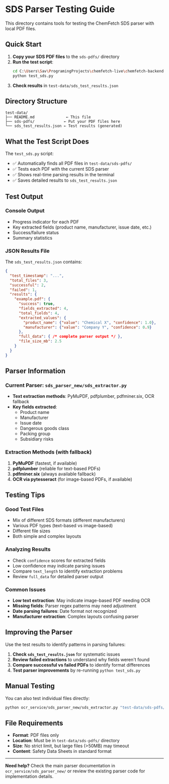 # SDS Parser Testing Guide

This directory contains tools for testing the ChemFetch SDS parser with local PDF files.

## Quick Start

1. **Copy your SDS PDF files** to the `sds-pdfs/` directory
2. **Run the test script**:
   ```bash
   cd C:\Users\Sav\ProgramingProjects\chemfetch-live\chemfetch-backend-live
   python test_sds.py
   ```
3. **Check results** in `test-data/sds_test_results.json`

## Directory Structure

```
test-data/
├── README.md              ← This file
├── sds-pdfs/             ← Put your PDF files here
└── sds_test_results.json ← Test results (generated)
```

## What the Test Script Does

The `test_sds.py` script:
- ✅ Automatically finds all PDF files in `test-data/sds-pdfs/`
- ✅ Tests each PDF with the current SDS parser
- ✅ Shows real-time parsing results in the terminal
- ✅ Saves detailed results to `sds_test_results.json`

## Test Output

### Console Output
- Progress indicator for each PDF
- Key extracted fields (product name, manufacturer, issue date, etc.)
- Success/failure status
- Summary statistics

### JSON Results File
The `sds_test_results.json` contains:
```json
{
  "test_timestamp": "...",
  "total_files": 3,
  "successful": 2,
  "failed": 1,
  "results": {
    "example.pdf": {
      "success": true,
      "fields_extracted": 4,
      "total_fields": 4,
      "extracted_values": {
        "product_name": {"value": "Chemical X", "confidence": 1.0},
        "manufacturer": {"value": "Company Y", "confidence": 0.9}
      },
      "full_data": { /* complete parser output */ },
      "file_size_mb": 2.5
    }
  }
}
```

## Parser Information

### Current Parser: `sds_parser_new/sds_extractor.py`
- **Text extraction methods**: PyMuPDF, pdfplumber, pdfminer.six, OCR fallback
- **Key fields extracted**:
  - Product name
  - Manufacturer
  - Issue date  
  - Dangerous goods class
  - Packing group
  - Subsidiary risks

### Extraction Methods (with fallback)
1. **PyMuPDF** (fastest, if available)
2. **pdfplumber** (reliable for text-based PDFs)
3. **pdfminer.six** (always available fallback)
4. **OCR via pytesseract** (for image-based PDFs, if available)

## Testing Tips

### Good Test Files
- Mix of different SDS formats (different manufacturers)
- Various PDF types (text-based vs image-based)
- Different file sizes
- Both simple and complex layouts

### Analyzing Results
- Check `confidence` scores for extracted fields
- Low confidence may indicate parsing issues
- Compare `text_length` to identify extraction problems
- Review `full_data` for detailed parser output

### Common Issues
- **Low text extraction**: May indicate image-based PDF needing OCR
- **Missing fields**: Parser regex patterns may need adjustment
- **Date parsing failures**: Date format not recognized
- **Manufacturer extraction**: Complex layouts confusing parser

## Improving the Parser

Use the test results to identify patterns in parsing failures:

1. **Check `sds_test_results.json`** for systematic issues
2. **Review failed extractions** to understand why fields weren't found
3. **Compare successful vs failed PDFs** to identify format differences
4. **Test parser improvements** by re-running `python test_sds.py`

## Manual Testing

You can also test individual files directly:
```bash
python ocr_service/sds_parser_new/sds_extractor.py "test-data/sds-pdfs/your-file.pdf"
```

## File Requirements

- **Format**: PDF files only
- **Location**: Must be in `test-data/sds-pdfs/` directory
- **Size**: No strict limit, but large files (>50MB) may timeout
- **Content**: Safety Data Sheets in standard format

---

**Need help?** Check the main parser documentation in `ocr_service/sds_parser_new/` or review the existing parser code for implementation details.
